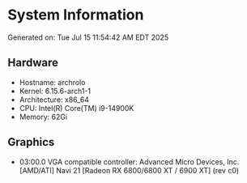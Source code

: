# System Information
Generated on: Tue Jul 15 11:54:42 AM EDT 2025

## Hardware
- Hostname: archrolo
- Kernel: 6.15.6-arch1-1
- Architecture: x86_64
- CPU: Intel(R) Core(TM) i9-14900K
- Memory: 62Gi

## Graphics
- 03:00.0 VGA compatible controller: Advanced Micro Devices, Inc. [AMD/ATI] Navi 21 [Radeon RX 6800/6800 XT / 6900 XT] (rev c0)

